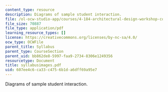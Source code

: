 ```yaml
---
content_type: resource
description: Diagrams of sample student interaction.
file: /ol-ocw-studio-app/courses/4-184-architectural-design-workshop-collage-method-and-form-spring-2004/607ee4c6ca33c4756b1da6dff69a95e7_syllabusimages.pdf
file_size: 70887
file_type: application/pdf
learning_resource_types: []
license: https://creativecommons.org/licenses/by-nc-sa/4.0/
ocw_type: OCWFile
parent_title: Syllabus
parent_type: CourseSection
parent_uid: bb862de8-5997-faa9-2734-8306e1249356
resourcetype: Document
title: syllabusimages.pdf
uid: 607ee4c6-ca33-c475-6b1d-a6dff69a95e7
---
```

Diagrams of sample student interaction.